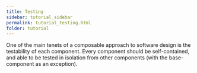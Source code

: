 ```yaml
---
title: Testing
sidebar: tutorial_sidebar
permalink: tutorial_testing.html
folder: tutorial
---
```


One of the main tenets of a composable approach to software design is the testability of each component.  Every component  should be self-contained, and able to be tested in isolation from other components \(with the base-component as an exception\).
